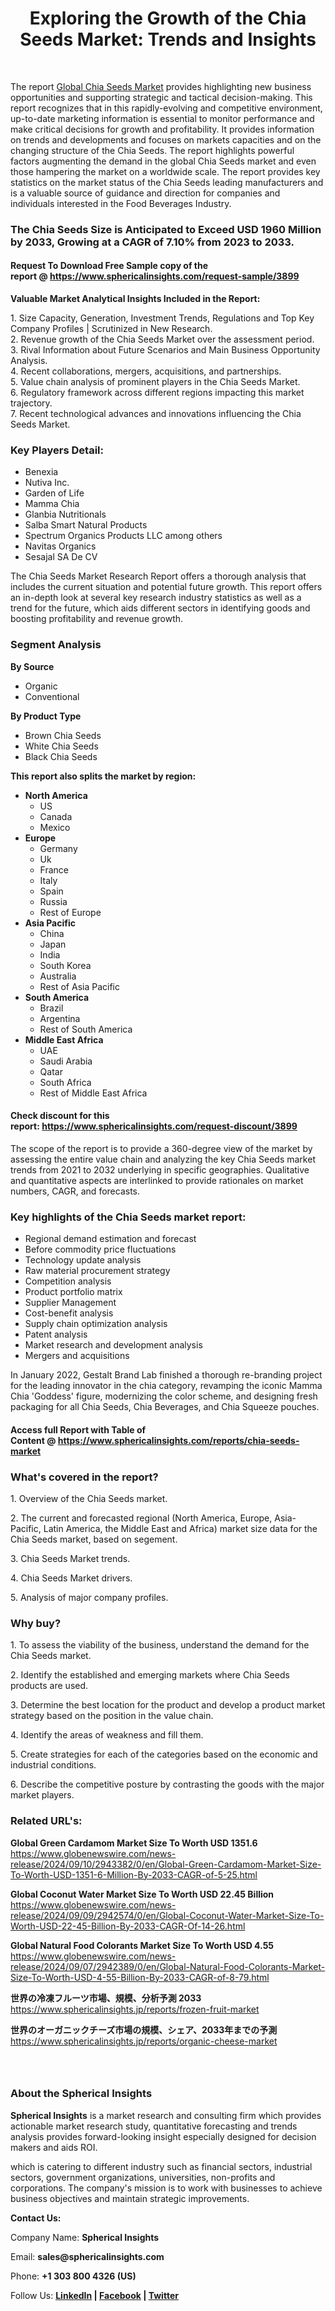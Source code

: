<h1 style="text-align: center;">Exploring the Growth of the Chia Seeds Market: Trends and Insights</h1>
<p>&nbsp;</p>
<p>The report&nbsp;<a href="https://www.sphericalinsights.com/reports/chia-seeds-market" target="_blank" rel="noopener noreferrer">Global Chia Seeds Market</a>&nbsp;provides highlighting new business opportunities and supporting strategic and tactical decision-making. This report recognizes that in this rapidly-evolving and competitive environment, up-to-date marketing information is essential to monitor performance and make critical decisions for growth and profitability. It provides information on trends and developments and focuses on markets capacities and on the changing structure of the Chia Seeds. The report highlights powerful factors augmenting the demand in the global Chia Seeds market and even those hampering the market on a worldwide scale. The report provides key statistics on the market status of the Chia Seeds leading manufacturers and is a valuable source of guidance and direction for companies and individuals interested in the Food Beverages Industry.</p>
<h3>The Chia Seeds Size is Anticipated to Exceed USD 1960 Million by 2033, Growing at a CAGR of 7.10% from 2023 to 2033.</h3>
<h4>Request To Download Free Sample copy of the report&nbsp;@&nbsp;<a href="https://www.sphericalinsights.com/request-sample/3899" target="_blank" rel="noopener noreferrer">https://www.sphericalinsights.com/request-sample/3899</a></h4>
<p><strong>Valuable Market Analytical Insights Included in the Report:</strong></p>
<p>1. Size Capacity, Generation, Investment Trends, Regulations and Top Key Company Profiles | Scrutinized in New Research.<br />2. Revenue growth of the Chia Seeds Market over the assessment period.<br />3. Rival Information about Future Scenarios and Main Business Opportunity Analysis.<br />4. Recent collaborations, mergers, acquisitions, and partnerships.<br />5. Value chain analysis of prominent players in the Chia Seeds Market.<br />6. Regulatory framework across different regions impacting this market trajectory.<br />7. Recent technological advances and innovations influencing the Chia Seeds Market.</p>
<h3><strong>Key Players Detail:</strong></h3>
<ul>
<li>Benexia</li>
<li>Nutiva Inc.</li>
<li>Garden of Life</li>
<li>Mamma Chia</li>
<li>Glanbia Nutritionals</li>
<li>Salba Smart Natural Products</li>
<li>Spectrum Organics Products LLC among others</li>
<li>Navitas Organics</li>
<li>Sesajal SA De CV</li>
</ul>
<p>The Chia Seeds Market Research Report offers a thorough analysis that includes the current situation and potential future growth. This report offers an in-depth look at several key research industry statistics as well as a trend for the future, which aids different sectors in identifying goods and boosting profitability and revenue growth.</p>
<h3><strong>Segment Analysis</strong></h3>
<p><strong>By Source</strong></p>
<ul>
<li>Organic</li>
<li>Conventional</li>
</ul>
<p><strong>By Product Type</strong></p>
<ul>
<li>Brown Chia Seeds</li>
<li>White Chia Seeds</li>
<li>Black Chia Seeds</li>
</ul>
<p><strong>This report also splits the market by region:</strong></p>
<ul>
<li><strong>North America</strong>
<ul>
<li>US</li>
<li>Canada</li>
<li>Mexico</li>
</ul>
</li>
<li><strong>Europe</strong>
<ul>
<li>Germany</li>
<li>Uk</li>
<li>France</li>
<li>Italy</li>
<li>Spain</li>
<li>Russia</li>
<li>Rest of Europe</li>
</ul>
</li>
<li><strong>Asia Pacific</strong>
<ul>
<li>China</li>
<li>Japan</li>
<li>India</li>
<li>South Korea</li>
<li>Australia</li>
<li>Rest of Asia Pacific</li>
</ul>
</li>
<li><strong>South America</strong>
<ul>
<li>Brazil</li>
<li>Argentina</li>
<li>Rest of South America</li>
</ul>
</li>
<li><strong>Middle East Africa</strong>
<ul>
<li>UAE</li>
<li>Saudi Arabia</li>
<li>Qatar</li>
<li>South Africa</li>
<li>Rest of Middle East Africa</li>
</ul>
</li>
</ul>
<h4>Check discount for this report:&nbsp;<a href="https://www.sphericalinsights.com/request-discount/3899" target="_blank" rel="noopener noreferrer">https://www.sphericalinsights.com/request-discount/3899</a></h4>
<p>The scope of the report is to provide a 360-degree view of the market by assessing the entire value chain and analyzing the key Chia Seeds market trends from 2021 to 2032 underlying in specific geographies. Qualitative and quantitative aspects are interlinked to provide rationales on market numbers, CAGR, and forecasts.</p>
<h3><strong>Key highlights of the Chia Seeds market report:</strong></h3>
<ul>
<li>Regional demand estimation and forecast</li>
<li>Before commodity price fluctuations</li>
<li>Technology update analysis</li>
<li>Raw material procurement strategy</li>
<li>Competition analysis</li>
<li>Product portfolio matrix</li>
<li>Supplier Management</li>
<li>Cost-benefit analysis</li>
<li>Supply chain optimization analysis</li>
<li>Patent analysis</li>
<li>Market research and development analysis</li>
<li>Mergers and acquisitions</li>
</ul>
<p>In January 2022, Gestalt Brand Lab finished a thorough re-branding project for the leading innovator in the chia category, revamping the iconic Mamma Chia 'Goddess' figure, modernizing the color scheme, and designing fresh packaging for all Chia Seeds, Chia Beverages, and Chia Squeeze pouches.</p>
<h4>Access full Report with Table of Content&nbsp;@&nbsp;<a href="https://www.sphericalinsights.com/reports/chia-seeds-market" target="_blank" rel="noopener noreferrer">https://www.sphericalinsights.com/reports/chia-seeds-market</a></h4>
<h3><strong>What's covered in the report?</strong></h3>
<p>1. Overview of the Chia Seeds market.</p>
<p>2. The current and forecasted regional (North America, Europe, Asia-Pacific, Latin America, the Middle East and Africa) market size data for the Chia Seeds market, based on segement.</p>
<p>3. Chia Seeds Market trends.</p>
<p>4. Chia Seeds Market drivers.</p>
<p>5. Analysis of major company profiles.</p>
<h3><strong>Why buy?</strong></h3>
<p>1. To assess the viability of the business, understand the demand for the Chia Seeds market.</p>
<p>2. Identify the established and emerging markets where Chia Seeds products are used.</p>
<p>3. Determine the best location for the product and develop a product market strategy based on the position in the value chain.</p>
<p>4. Identify the areas of weakness and fill them.</p>
<p>5. Create strategies for each of the categories based on the economic and industrial conditions.</p>
<p>6. Describe the competitive posture by contrasting the goods with the major market players.</p>
<h3><strong>Related URL's:</strong></h3>
<p><strong>Global Green Cardamom Market Size To Worth USD 1351.6</strong><br /><a href="https://www.globenewswire.com/news-release/2024/09/10/2943382/0/en/Global-Green-Cardamom-Market-Size-To-Worth-USD-1351-6-Million-By-2033-CAGR-of-5-25.html" rel="nofollow">https://www.globenewswire.com/news-release/2024/09/10/2943382/0/en/Global-Green-Cardamom-Market-Size-To-Worth-USD-1351-6-Million-By-2033-CAGR-of-5-25.html</a>&nbsp;</p>
<p><strong>Global Coconut Water Market Size To Worth USD 22.45 Billion</strong><br /><a href="https://www.globenewswire.com/news-release/2024/09/09/2942574/0/en/Global-Coconut-Water-Market-Size-To-Worth-USD-22-45-Billion-By-2033-CAGR-Of-14-26.html" rel="nofollow">https://www.globenewswire.com/news-release/2024/09/09/2942574/0/en/Global-Coconut-Water-Market-Size-To-Worth-USD-22-45-Billion-By-2033-CAGR-Of-14-26.html</a>&nbsp;</p>
<p><strong>Global Natural Food Colorants Market Size To Worth USD 4.55</strong><br /><a href="https://www.globenewswire.com/news-release/2024/09/07/2942389/0/en/Global-Natural-Food-Colorants-Market-Size-To-Worth-USD-4-55-Billion-By-2033-CAGR-of-8-79.html" rel="nofollow">https://www.globenewswire.com/news-release/2024/09/07/2942389/0/en/Global-Natural-Food-Colorants-Market-Size-To-Worth-USD-4-55-Billion-By-2033-CAGR-of-8-79.html</a>&nbsp;</p>
<p><strong>世界の冷凍フルーツ市場、規模、分析予測 2033&nbsp;</strong><br /><a href="https://www.sphericalinsights.jp/reports/frozen-fruit-market" rel="nofollow">https://www.sphericalinsights.jp/reports/frozen-fruit-market</a>&nbsp;</p>
<p><strong>世界のオーガニックチーズ市場の規模、シェア、2033年までの予測</strong><br /><a href="https://www.sphericalinsights.jp/reports/organic-cheese-market" rel="nofollow">https://www.sphericalinsights.jp/reports/organic-cheese-market</a>&nbsp;</p>
<h3>&nbsp;</h3>
<h3><strong>About the Spherical Insights</strong></h3>
<p><strong>Spherical Insights</strong>&nbsp;is a market research and consulting firm which provides actionable market research study, quantitative forecasting and trends analysis provides forward-looking insight especially designed for decision makers and aids ROI.</p>
<p>which is catering to different industry such as financial sectors, industrial sectors, government organizations, universities, non-profits and corporations. The company's mission is to work with businesses to achieve business objectives and maintain strategic improvements.</p>
<p><strong>Contact Us:</strong></p>
<p>Company Name:&nbsp;<strong>Spherical Insights</strong></p>
<p>Email:&nbsp;<strong>sales@sphericalinsights.com</strong></p>
<p>Phone:&nbsp;<strong>+1 303 800 4326 (US)</strong></p>
<p>Follow Us:&nbsp;<strong><a href="https://www.linkedin.com/company/spherical-insight/" rel="nofollow"><u>LinkedIn</u></a>&nbsp;|&nbsp;<a href="https://www.facebook.com/sphericalinsights22" rel="nofollow"><u>Facebook</u></a>&nbsp;|&nbsp;<a href="https://twitter.com/SInsights_US" rel="nofollow"><u>Twitter</u></a></strong></p>
